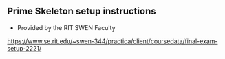 ## Prime Skeleton setup instructions

- Provided by the RIT SWEN Faculty

https://www.se.rit.edu/~swen-344/practica/client/coursedata/final-exam-setup-2221/ 